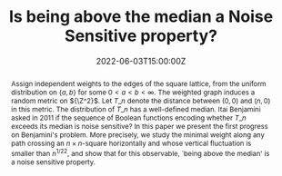 ---
title: Is being above the median a Noise Sensitive property?
show_date: false
share: false

event: 2022 CRM-PIMS Summer School in Probability
event_url: https://personal.math.ubc.ca/~angel/ssprob22/

location: Vancouver

summary: We consider the study of Noise Sensitivity for First Passage Percolation.
abstract: "Assign independent weights to the edges of the square lattice, from the uniform distribution on ${\\{a,b\\}}$ for some ${0<a<b<\\infty}$. The weighted graph induces a random metric on ${\\Z^2}$. Let ${T\\_n}$ denote the distance between ${(0,0)}$ and ${(n,0)}$ in this metric. The distribution of ${T\\_n}$ has a well-defined median. Itai Benjamini asked in 2011 if the sequence of Boolean functions encoding whether ${T\\_n}$ exceeds its median is noise sensitive? In this paper we present the first progress on Benjamini's problem. More precisely, we study the minimal weight along any path crossing an ${n\\times n}$-square horizontally and whose vertical fluctuation is smaller than ${n^{1/22}}$, and show that for this observable, `being above the median' is a noise sensitive property."

# Talk start and end times.
#   End time can optionally be hidden by prefixing the line with `#`.
date: '2022-06-03T15:00:00Z'
date_end: '2022-06-03T15:30:00Z'
all_day: false
reading_time: false

authors:
  - admin

tags: []

# Is this a featured talk? (true/false)
featured: false
---